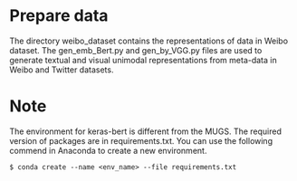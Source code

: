 # Prepare data
The directory weibo_dataset contains the representations of data in Weibo dataset.
The gen_emb_Bert.py and gen_by_VGG.py files are used to generate textual and visual unimodal representations from meta-data in Weibo and Twitter datasets. 

# Note
The environment for keras-bert is different from the MUGS.
The required version of packages are in requirements.txt.
You can use the following commend in Anaconda to create a new environment.
```
$ conda create --name <env_name> --file requirements.txt
```
